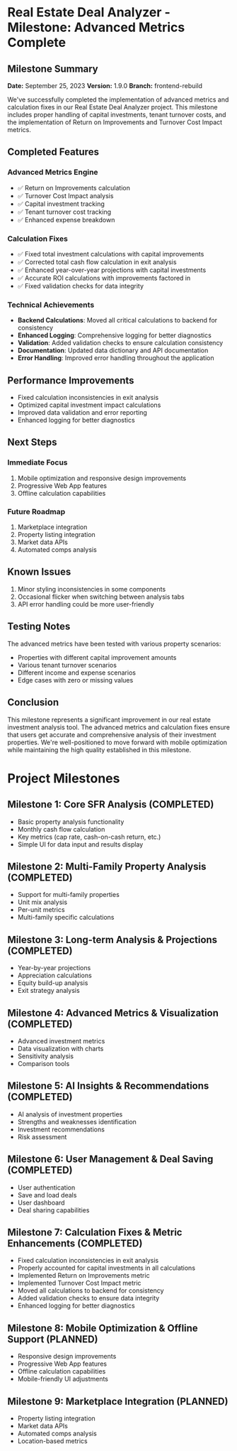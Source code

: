 # Real Estate Deal Analyzer - Milestone: Advanced Metrics Complete

## Milestone Summary

**Date:** September 25, 2023
**Version:** 1.9.0
**Branch:** frontend-rebuild

We've successfully completed the implementation of advanced metrics and calculation fixes in our Real Estate Deal Analyzer project. This milestone includes proper handling of capital investments, tenant turnover costs, and the implementation of Return on Improvements and Turnover Cost Impact metrics.

## Completed Features

### Advanced Metrics Engine
- ✅ Return on Improvements calculation
- ✅ Turnover Cost Impact analysis
- ✅ Capital investment tracking
- ✅ Tenant turnover cost tracking
- ✅ Enhanced expense breakdown

### Calculation Fixes
- ✅ Fixed total investment calculations with capital improvements
- ✅ Corrected total cash flow calculation in exit analysis
- ✅ Enhanced year-over-year projections with capital investments
- ✅ Accurate ROI calculations with improvements factored in
- ✅ Fixed validation checks for data integrity

### Technical Achievements

- **Backend Calculations**: Moved all critical calculations to backend for consistency
- **Enhanced Logging**: Comprehensive logging for better diagnostics
- **Validation**: Added validation checks to ensure calculation consistency
- **Documentation**: Updated data dictionary and API documentation
- **Error Handling**: Improved error handling throughout the application

## Performance Improvements

- Fixed calculation inconsistencies in exit analysis
- Optimized capital investment impact calculations
- Improved data validation and error reporting
- Enhanced logging for better diagnostics

## Next Steps

### Immediate Focus
1. Mobile optimization and responsive design improvements
2. Progressive Web App features
3. Offline calculation capabilities

### Future Roadmap
1. Marketplace integration
2. Property listing integration
3. Market data APIs
4. Automated comps analysis

## Known Issues

1. Minor styling inconsistencies in some components
2. Occasional flicker when switching between analysis tabs
3. API error handling could be more user-friendly

## Testing Notes

The advanced metrics have been tested with various property scenarios:
- Properties with different capital improvement amounts
- Various tenant turnover scenarios
- Different income and expense scenarios
- Edge cases with zero or missing values

## Conclusion

This milestone represents a significant improvement in our real estate investment analysis tool. The advanced metrics and calculation fixes ensure that users get accurate and comprehensive analysis of their investment properties. We're well-positioned to move forward with mobile optimization while maintaining the high quality established in this milestone.

# Project Milestones

## Milestone 1: Core SFR Analysis (COMPLETED)
- Basic property analysis functionality
- Monthly cash flow calculation
- Key metrics (cap rate, cash-on-cash return, etc.)
- Simple UI for data input and results display

## Milestone 2: Multi-Family Property Analysis (COMPLETED)
- Support for multi-family properties
- Unit mix analysis
- Per-unit metrics
- Multi-family specific calculations

## Milestone 3: Long-term Analysis & Projections (COMPLETED)
- Year-by-year projections
- Appreciation calculations
- Equity build-up analysis
- Exit strategy analysis

## Milestone 4: Advanced Metrics & Visualization (COMPLETED)
- Advanced investment metrics
- Data visualization with charts
- Sensitivity analysis
- Comparison tools

## Milestone 5: AI Insights & Recommendations (COMPLETED)
- AI analysis of investment properties
- Strengths and weaknesses identification
- Investment recommendations
- Risk assessment

## Milestone 6: User Management & Deal Saving (COMPLETED)
- User authentication
- Save and load deals
- User dashboard
- Deal sharing capabilities

## Milestone 7: Calculation Fixes & Metric Enhancements (COMPLETED)
- Fixed calculation inconsistencies in exit analysis
- Properly accounted for capital investments in all calculations
- Implemented Return on Improvements metric
- Implemented Turnover Cost Impact metric
- Moved all calculations to backend for consistency
- Added validation checks to ensure data integrity
- Enhanced logging for better diagnostics

## Milestone 8: Mobile Optimization & Offline Support (PLANNED)
- Responsive design improvements
- Progressive Web App features
- Offline calculation capabilities
- Mobile-friendly UI adjustments

## Milestone 9: Marketplace Integration (PLANNED)
- Property listing integration
- Market data APIs
- Automated comps analysis
- Location-based metrics 